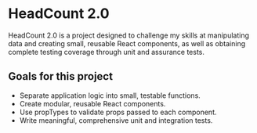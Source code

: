 # HeadCount 2.0

HeadCount 2.0 is a project designed to challenge my skills at manipulating data and creating small, reusable React components, as well as obtaining complete testing coverage through unit and assurance tests.  

## Goals for this project

* Separate application logic into small, testable functions.
* Create modular, reusable React components.
* Use propTypes to validate props passed to each component.
* Write meaningful, comprehensive unit and integration tests.
